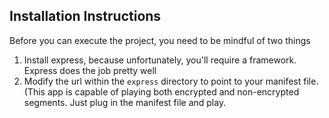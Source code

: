 ## Installation Instructions

Before you can execute the project, you need to be mindful of two things
1. Install express, because unfortunately, you'll require a framework. Express does the job pretty well
2. Modify the url within the `express` directory to point to your manifest file. (This app is capable of playing both encrypted and non-encrypted segments. Just plug in the manifest file and play.
